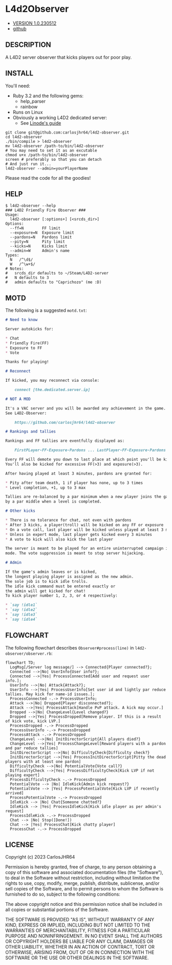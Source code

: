 # L4d2Observer

* [VERSION 1.0.230512](https://github.com/carlosjhr64/l4d2-observer/releases)
* [github](https://www.github.com/carlosjhr64/l4d2-observer)

## DESCRIPTION

A L4D2 server observer that kicks players out for poor play.

## INSTALL

You'll need:

* Ruby 3.2 and the following gems:
  * help_parser
  * rainbow
* Runs on Linux
* Obviously a working L4D2 dedicated server:
  * See [Linode's guide](https://www.linode.com/docs/guides/left-4-dead-2-multiplayer-server-installation/)
```console
git clone git@github.com:carlosjhr64/l4d2-observer.git
cd l4d2-observer
./bin/compile > l4d2-observer
mv l4d2-observer /path-to/bin/l4d2-observer
# You may need to set it as an excutable
chmod u+x /path-to/bin/l4d2-observer
screen # preferably so that you can detach
# And just run it...
l4d2-observer --admin=yourPlayerName
```
Please read the code for all the goodies!

## HELP
```console
$ l4d2-observer --help
### L4D2 Friendly Fire Observer ###
Usage:
  l4d2-observer [:options+] [<srcds_dir>]
Options:
  --ff=N      	FF limit
  --exposure=N	Exposure limit
  --pardons=N 	Pardons limit
  --pity=N    	Pity limit
  --kicks=N   	Kicks limit
  --admin=W   	Admin's name
Types:
  N   /^\d$/
  W   /^\w+$/
# Notes:
#   srcds_dir defaults to ~/Steam/L4D2-server
#   N defaults to 3
#   admin defaults to "Caprichozo" (me :D)
```
## MOTD

The following is a suggested `motd.txt`:
```markdown
# Need to know

Server autokicks for:

* Chat
* Friendly Fire(FF)
* Exposure to FF
* Vote

Thanks for playing!

# Reconnect

If kicked, you may reconnect via console:

    connect [the.dedicated.server.ip]

# NOT A MOD

It's a VAC server and you will be awarded any achievement in the game.
See L4D2-Observer:

    https://github.com/carlosjhr64/l4d2-observer

# Rankings and tallies

Rankings and FF tallies are eventfully displayed as:

    FirstPLayer-FF-Exposure-Pardons ... LastPlayer-FF-Exposure-Pardons

Every FF will demote you down to last place at which point you'll be kicked.
You'll also be kicked for excessive FF(>3) and exposure(>3).

After having played at least 3 minutes, pardons are granted for:

* Pity after team death, 1 if player has none, up to 3 times
* Level completion, +1, up to 3 max

Tallies are re-balanced by a par minimum when a new player joins the game, and
by a par middle when a level is completed.

# Other kicks

* There is no tolerance for chat, not even with pardons
* After 3 kicks, a player(troll) will be kicked on any FF or exposure
* On a vote call, last player will be kicked unless played at least 3 minutes
* Unless in expert mode, last player gets kicked every 3 minutes
* A vote to kick will also kick the last player

The server is meant to be played for an entire uninterrupted campaign in expert
mode. The vote suppression is meant to stop server hijacking.

# Admin

If the game's admin leaves or is kicked,
the longest playing player is assigned as the new admin.
The sole job is to kick idle trolls.
The idle kick command must be entered exactly or
the admin will get kicked for chat!
To kick player number 1, 2, 3, or 4 respectively:

* `say !idle1`
* `say !idle2`
* `say !idle3`
* `say !idle4`
```
## FLOWCHART

The following flowchart describes `Observer#process(line)` in
`l4d2-observer/observer.rb`:
```mermaid
flowchart TD;
  LogMsg[/Server log message/] --> Connected{Player connected?};
  Connected -->|No| UserInfo{User info?};
  Connected -->|Yes| ProcessConnected[Add user and request user info.];
  UserInfo -->|No| Attack{Attack?};
  UserInfo -->|Yes| ProcessUserInfo[Set user id and lightly par reduce tallies. May kick for name-id issues.];
  ProcessConnected -.-> ProcessUserInfo;
  Attack -->|No| Dropped{Player disconnected?};
  Attack -->|Yes| ProcessAttack[Handle PvP attack. A kick may occur.]
  Dropped -->|No| ChangeLevel{Level changed?}
  Dropped -->|Yes| ProcessDropped[Remove player. If this is a result of kick vote, kick LVP.]
  ProcessDropped -.-> ProcessDropped
  ProcessUserInfo -.-> ProcessDropped
  ProcessAttack -.-> ProcessDropped
  ChangeLevel -->|No| InitDirectorScript{All players died?}
  ChangeLevel -->|Yes| ProcessChangeLevel[Reward players with a pardon and par reduce tallies]
  InitDirectorScript -->|No| DifficultyCheck{Difficulty check?}
  InitDirectorScript -->|Yes| ProcessInitDirectorScript[Pitty the dead players with at least one pardon]
  DifficultyCheck -->|No| PotentialVote{Vote call?}
  DifficultyCheck -->|Yes| ProcessDifficultyCheck[Kick LVP if not playing expert] 
  ProcessDifficultyCheck -.-> ProcessDropped
  PotentialVote --> |No| IdleKick{Admin kick request?}
  PotentialVote --> |Yes| ProcessPotentialVote[Kick LVP if recently arrived]
  ProcessPotentialVote -.-> ProcessDropped
  IdleKick --> |No| Chat{Someone chatted?}
  IdleKick --> |Yes| ProcessIdleKick[Kick idle player as per admin's request]
  ProcessIdleKick -.-> ProcessDropped
  Chat --> |No| Stop([Done!])
  Chat --> |Yes| ProcessChat[Kick chatty player]
  ProcessChat -.-> ProcessDropped
```
## LICENSE

Copyright (c) 2023 CarlosJHR64

Permission is hereby granted, free of charge,
to any person obtaining a copy of this software and
associated documentation files (the "Software"),
to deal in the Software without restriction,
including without limitation the rights
to use, copy, modify, merge, publish, distribute, sublicense, and/or sell
copies of the Software, and
to permit persons to whom the Software is furnished to do so,
subject to the following conditions:

The above copyright notice and this permission notice
shall be included in all copies or substantial portions of the Software.

THE SOFTWARE IS PROVIDED "AS IS",
WITHOUT WARRANTY OF ANY KIND, EXPRESS OR IMPLIED,
INCLUDING BUT NOT LIMITED TO THE WARRANTIES OF MERCHANTABILITY,
FITNESS FOR A PARTICULAR PURPOSE AND NONINFRINGEMENT.
IN NO EVENT SHALL THE AUTHORS OR COPYRIGHT HOLDERS BE LIABLE FOR ANY CLAIM,
DAMAGES OR OTHER LIABILITY, WHETHER IN AN ACTION OF CONTRACT,
TORT OR OTHERWISE, ARISING FROM, OUT OF OR IN CONNECTION WITH
THE SOFTWARE OR THE USE OR OTHER DEALINGS IN THE SOFTWARE.
